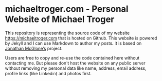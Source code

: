 # michaeltroger.com - Personal Website of Michael Troger
This repository is representing the source code of my website https://michaeltroger.com that is hosted on Github.
This website is powered by Jekyll and I can use Markdown to author my posts. It is based on [Jonathan McGlone’s](https://github.com/hankquinlan/hankquinlan.github.io/) project.

Users are free to copy and re-use the code contained here without contacting me.
But please don't host the website on any public server without removing my personal data like name, address, email address, profile links (like Linkedin) and photos first.
